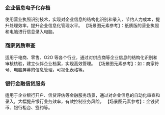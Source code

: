 ﻿### 企业信息电子化存档
使用营业执照识别技术，实现对企业信息的结构化识别和录入，节约人力成本，提升处理效率，提升企业信息化管理水平。
【场景图元素参考】：纸质版的营业执照和电脑进行信息录入电脑。

### 商家资质审查
适用于电商、零售、O2O 等各个行业，通过对供应商等企业信息的结构化识别和审核核验，建立伙伴企业档案，实现高效管理。
【场景图元素参考】：如：商家符号、电脑屏幕的信息管理，可视化表格等。

### 银行金融信贷服务
适用于企业银行开户、信贷评估等金融服务场景，通过对企业信息的自动化审查和录入，大幅提升银行业务效率，有效控制业务风险。
【场景图元素参考】：金钱货币、银行柜台、签约等。

